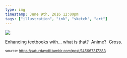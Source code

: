 ```yaml
---
type: img
timestamp: June 9th, 2016 12:00pm
tags: ["illustration", "ink", "sketch", "art"]
---
```

<img src="https://saturdayxiii.github.io/media/145667317283.jpg"/>

Enhancing textbooks with&hellip; what is that?  Anime?  Gross.
 
  
<small>source: https://saturdayxiii.tumblr.com/post/145667317283</small>